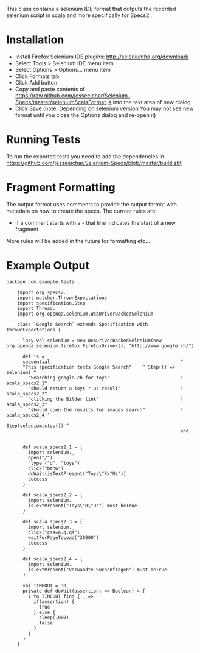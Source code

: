 This class contains a selenium IDE format that outputs the recorded selenium script in scala and more specifically for Specs2.  


Installation
============

 * Install Firefox Selenium IDE plugins:  http://seleniumhq.org/download/
 * Select Tools > Selenium IDE menu item
 * Select Options > Options... menu item
 * Click Formats tab
 * Click Add button
 * Copy and paste contents of https://raw.github.com/jesseeichar/Selenium-Specs/master/seleniumScalaFormat.js into the text area of new dialog
 * Click Save (note: Depending on selenium version You may not see new format until you close the Options dialog and re-open it)


Running Tests
=============

To run the exported tests you need to add the dependencies in https://github.com/jesseeichar/Selenium-Specs/blob/master/build.sbt

Fragment Formatting
===================

The output format uses comments to provide the output format with metadata on how to create the specs.  The current rules are:

  * If a comment starts with a - that line indicates the start of a new fragment

More rules will be added in the future for formatting etc...

Example Output
==============

    package com.example.tests

		import org.specs2._
		import matcher.ThrownExpectations
		import specification.Step
		import Thread._
		import org.openqa.selenium.WebDriverBackedSelenium

		class `Google Search` extends Specification with ThrownExpectations { 

		  lazy val selenium = new WebDriverBackedSelenium(new org.openqa.selenium.firefox.FirefoxDriver(), "http://www.google.ch/")

		  def is = 
		  sequential                                                ^
		  "This specification tests Google Search"    ^ Step(() => selenium) ^ 
		    "Searching google.ch for toys"                          ! scala_specs2_1^
		    "should return a toys r us result"                      ! scala_specs2_2^
		    "clicking the Bilder link"                              ! scala_specs2_3^
		    "should open the results for images search"             ! scala_specs2_4 ^
		                                                            Step(selenium.stop()) ^
		                                                            end


		  def scala_specs2_1 = {
		    import selenium._
		    open("/")
		    `type`("q", "toys")
		    click("btnG")
		    doWait(isTextPresent("Toys\"R\"Us"))
		    success
		  }

		  def scala_specs2_2 = {
		    import selenium._
		    isTextPresent("Toys\"R\"Us") must beTrue
		  }

		  def scala_specs2_3 = {
		    import selenium._
		    click("css=a.q.qs")
		    waitForPageToLoad("30000")
		    success
		  }

		  def scala_specs2_4 = {
		    import selenium._
		    isTextPresent("Verwandte Suchanfragen") must beTrue
		  }

		  val TIMEOUT = 30
		  private def doWait(assertion: => Boolean) = {
		    1 to TIMEOUT find { _ =>
		      if(assertion) {
		        true
		      } else {
		        sleep(1000)
		        false
		      }
		    }
		  }
		}
		